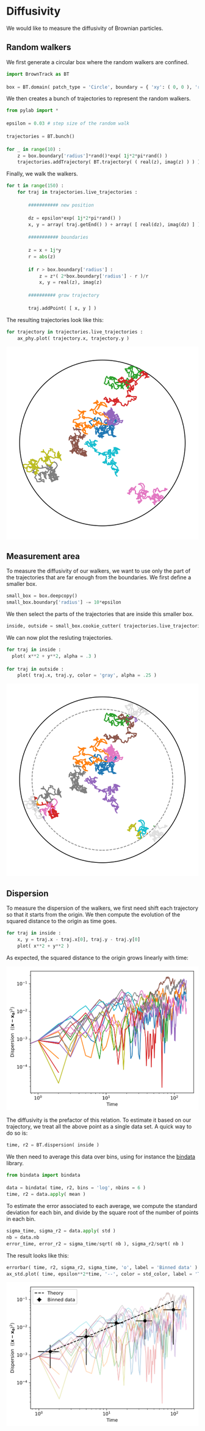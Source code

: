# Diffusivity

We would like to measure the diffusivity of Brownian particles.

## Random walkers

We first generate a circular box where the random walkers are confined.
```python
import BrownTrack as BT

box = BT.domain( patch_type = 'Circle', boundary = { 'xy': ( 0, 0 ), 'radius' : 1 } )
```
We then creates a bunch of trajectories to represent the random walkers.
```Python
from pylab import *

epsilon = 0.03 # step size of the random walk

trajectories = BT.bunch()

for _ in range(10) :
    z = box.boundary['radius']*rand()*exp( 1j*2*pi*rand() )
    trajectories.addTrajectory( BT.trajectory( ( real(z), imag(z) ) ) )
```
Finally, we walk the walkers.
```python
for t in range(150) :
    for traj in trajectories.live_trajectories :

        ########### new position

        dz = epsilon*exp( 1j*2*pi*rand() )
        x, y = array( traj.getEnd() ) + array( [ real(dz), imag(dz) ] )

        ########### boundaries

        z = x + 1j*y
        r = abs(z)

        if r > box.boundary['radius'] :
            z = z*( 2*box.boundary['radius'] - r )/r
            x, y = real(z), imag(z)

        ########## grow trajectory

        traj.addPoint( [ x, y ] )
```
The resulting trajectories look like this:
```python
for trajectory in trajectories.live_trajectories :
    ax_phy.plot( trajectory.x, trajectory.y )
```
![Random walkers](../figures/diffusivity_phy.svg)

## Measurement area

To measure the diffusivity of our walkers, we want to use only the part of the trajectories that are far enough from the boundaries. We first define a smaller box.
```python
small_box = box.deepcopy()
small_box.boundary['radius'] -= 10*epsilon
```
We then select the parts of the trajectories that are inside this smaller box.
```Python
inside, outside = small_box.cookie_cutter( trajectories.live_trajectories )
```
We can now plot the resluting trajectories.
```Python
for traj in inside :
  plot( x**2 + y**2, alpha = .3 )

for traj in outside :
    plot( traj.x, traj.y, color = 'gray', alpha = .25 )
```
![Random walkers](../figures/diffusivity_phy_small_box.svg)

## Dispersion

To measure the dispersion of the walkers, we first need shift each trajectory so that it starts from the origin. We then compute the evolution of the squared distance to the origin as time goes.
```python
for traj in inside :
    x, y = traj.x - traj.x[0], traj.y - traj.y[0]
    plot( x**2 + y**2 )
```
As expected, the squared distance to the origin grows linearly with time:

![Dispersion](../figures/diffusivity_std.svg)

The diffusivity is the prefactor of this relation. To estimate it based on our trajectory, we treat all the above point as a single data set. A quick way to do so is:
```Python
time, r2 = BT.dispersion( inside )
```
We then need to average this data over bins, using for instance the [bindata](https://github.com/odevauchelle/bindata) library.
```Python
from bindata import bindata

data = bindata( time, r2, bins = 'log', nbins = 6 )
time, r2 = data.apply( mean )
```
To estimate the error associated to each average, we compute the standard deviation for each bin, and divide by the square root of the number of points in each bin.
```python
sigma_time, sigma_r2 = data.apply( std )
nb = data.nb
error_time, error_r2 = sigma_time/sqrt( nb ), sigma_r2/sqrt( nb )
```
The result looks like this:
```python
errorbar( time, r2, sigma_r2, sigma_time, 'o', label = 'Binned data' )
ax_std.plot( time, epsilon**2*time, '--', color = std_color, label = 'Theory' )
```
![Diffusivity](../figures/diffusivity_std_th.svg)
